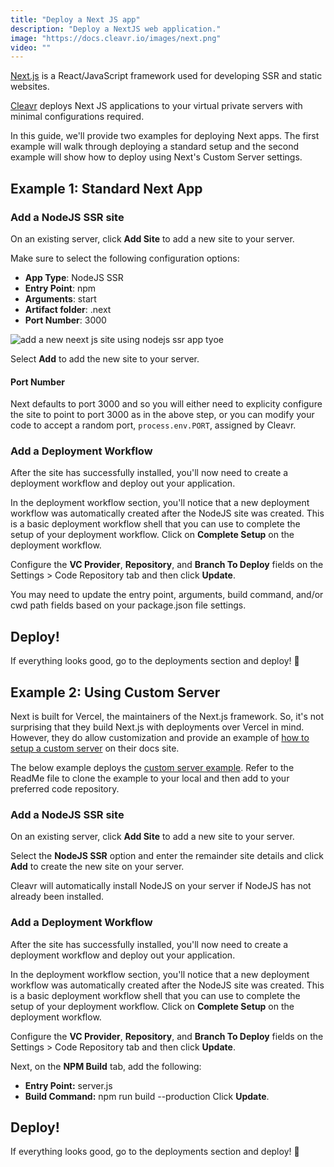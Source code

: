 ```yaml
---
title: "Deploy a Next JS app"
description: "Deploy a NextJS web application."
image: "https://docs.cleavr.io/images/next.png"
video: ""
---
```


[Next.js](https://nextjs.org/) is a React/JavaScript framework used for developing SSR and static websites.

[Cleavr](https://cleavr.io) deploys Next JS applications to your virtual private servers with minimal configurations required.

In this guide, we'll provide two examples for deploying Next apps. The first example will walk through deploying a standard setup and the
second example will show how to deploy using Next's Custom Server settings.

## Example 1: Standard Next App

### Add a NodeJS SSR site

On an existing server, click **Add Site** to add a new site to your server.

Make sure to select the following configuration options:

- **App Type**: NodeJS SSR
- **Entry Point**: npm
- **Arguments**: start
- **Artifact folder**: .next
- **Port Number**: 3000

![add a new neext js site using nodejs ssr app tyoe](/images/next/new-nextjs-site.png)

Select **Add** to add the new site to your server.

#### Port Number

Next defaults to port 3000 and so you will either need to explicity configure the site to point to port 3000 as in the above step, or you can modify your code to accept a random port, `process.env.PORT`, assigned by Cleavr.

### Add a Deployment Workflow

After the site has successfully installed, you'll now need to create a deployment workflow and deploy out your application.

In the deployment workflow section, you'll notice that a new deployment workflow was automatically created after the NodeJS site was created. This is a basic deployment workflow shell
that you can use to complete the setup of your deployment workflow. Click on **Complete Setup** on the deployment workflow.

Configure the **VC Provider**, **Repository**, and **Branch To Deploy** fields on the Settings > Code Repository tab and then click **Update**.

<base-info>
You may need to update the entry point, arguments, build command, and/or cwd path fields based on your package.json file settings. 
</base-info>

## Deploy!

If everything looks good, go to the deployments section and deploy! 🚀

## Example 2: Using Custom Server

Next is built for Vercel, the maintainers of the Next.js framework. So, it's not surprising that they build Next.js with deployments over Vercel in mind.
However, they do allow customization and provide an example of [how to setup a custom server](https://nextjs.org/docs/advanced-features/custom-server) on their docs site.

The below example deploys the [custom server example](https://github.com/vercel/next.js/tree/canary/examples/custom-server). Refer to the ReadMe file to
clone the example to your local and then add to your preferred code repository.

### Add a NodeJS SSR site

On an existing server, click **Add Site** to add a new site to your server.

Select the **NodeJS SSR** option and enter the remainder site details and click **Add** to create the new site on your server.

Cleavr will automatically install NodeJS on your server if NodeJS has not already been installed.

### Add a Deployment Workflow

After the site has successfully installed, you'll now need to create a deployment workflow and deploy out your application.

In the deployment workflow section, you'll notice that a new deployment workflow was automatically created after the NodeJS site was created. This is a basic deployment workflow shell
that you can use to complete the setup of your deployment workflow. Click on **Complete Setup** on the deployment workflow.

Configure the **VC Provider**, **Repository**, and **Branch To Deploy** fields on the Settings > Code Repository tab and then click **Update**.

Next, on the **NPM Build** tab, add the following:

- **Entry Point:** server.js
- **Build Command:** npm run build --production
  Click **Update**.

## Deploy!

If everything looks good, go to the deployments section and deploy! 🚀
